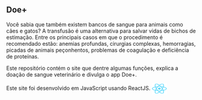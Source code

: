 ## Doe+
<div>
  <p>Você sabia que também existem bancos de sangue para animais como cães e gatos? A transfusão é uma alternativa para salvar vidas de bichos de estimação. Entre os principais casos em que o procedimento é recomendado estão: anemias profundas, cirurgias complexas, hemorragias, picadas de animais peçonhentos, problemas de coagulação e deficiência de proteínas.</p>
  <p>Este repositório contém o site que dentre algumas funções, explica a doação de sangue veterinário e divulga o app Doe+. </p>
</div>
<div>
  <p> Este site foi desenvolvido em JavaScript usando ReactJS.
    <img align="center" alt="Eliza-React" height="30" width="40" src="https://raw.githubusercontent.com/devicons/devicon/master/icons/react/react-original.svg">
</div>
